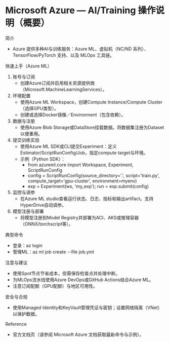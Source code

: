 # Microsoft Azure — AI/Training 操作说明（概要）

简介
- Azure 提供多种AI与训练服务：Azure ML、虚拟机（NC/ND 系列）、TensorFlow/PyTorch 支持、以及 MLOps 工具链。

快速上手（Azure ML）
1. 账号与订阅
   - 创建Azure订阅并启用相关资源提供商（Microsoft.MachineLearningServices）。
2. 环境配置
   - 使用Azure ML Workspace，创建Compute Instance/Compute Cluster（选择GPU类型）。
   - 创建或选择Docker镜像／Environment（包含依赖）。
3. 数据与注册
   - 使用Azure Blob Storage或DataStore挂载数据。将数据集注册为Dataset以便重用。
4. 提交训练实验
   - 使用Azure ML SDK或CLI提交Experiment：定义Estimator/ScriptRunConfig/Job，指定compute target与环境。
   - 示例（Python SDK）：
     - from azureml.core import Workspace, Experiment, ScriptRunConfig
     - config = ScriptRunConfig(source_directory='.', script='train.py', compute_target='gpu-cluster', environment=myenv)
     - exp = Experiment(ws, 'my_exp'); run = exp.submit(config)
5. 监控与调参
   - 在Azure ML studio查看运行状态、日志、指标和输出artifact。支持HyperDrive自动调参。
6. 模型注册与部署
   - 将模型注册到Model Registry并部署为ACI、AKS或推理容器（ONNX/torchscript等）。

典型命令
- 登录：az login
- 管理ML：az ml job create --file job.yml

注意与建议
- 使用Spot节点节省成本，但需保存检查点并处理中断。
- 为MLOps流水线使用Azure DevOps或GitHub Actions结合Azure ML。
- 注意订阅配额（GPU配额）与地区可用性。

安全与合规
- 使用Managed Identity和KeyVault管理凭证与密钥；设置网络隔离（VNet）以保护数据。 

Reference
- 官方文档页（请参阅 Microsoft Azure 文档获取最新命令与示例）。
